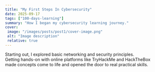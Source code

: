 ```yaml
---
title: "My First Steps In Cybersecurity"
date: 2025-09-17
tags: ["100-days-learning"]
summary: "How I began my cybersecurity learning journey."
cover:
 image: "/images/posts/post1/cover-image.png"
 alt: "Image description"
 relative: true
---
```


Starting out, I explored basic networking and security principles.  
Getting hands-on with online platforms like TryHackMe and HackTheBox made concepts come to life and opened the door to real practical skills.
